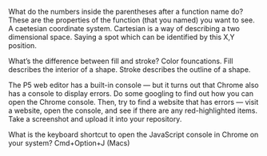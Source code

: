 What do the numbers inside the parentheses after a function name do?
These are the properties of the function (that you named) you want to see.
A caetesian coordinate system. Cartesian is a way of describing a two dimensional space. 
Saying a spot which can be identified by this X,Y position.

What’s the difference between fill and stroke?
Color founcations. Fill describes the interior of a shape. Stroke describes the outline of a shape.

The P5 web editor has a built-in console — but it turns out that Chrome also has a console to display errors. Do some googling to find out how you can open the Chrome console. Then, try to find a website that has errors — visit a website, open the console, and see if there are any red-highlighted items. Take a screenshot and upload it into your repository.

What is the keyboard shortcut to open the JavaScript console in Chrome on your system?
Cmd+Option+J (Macs)
